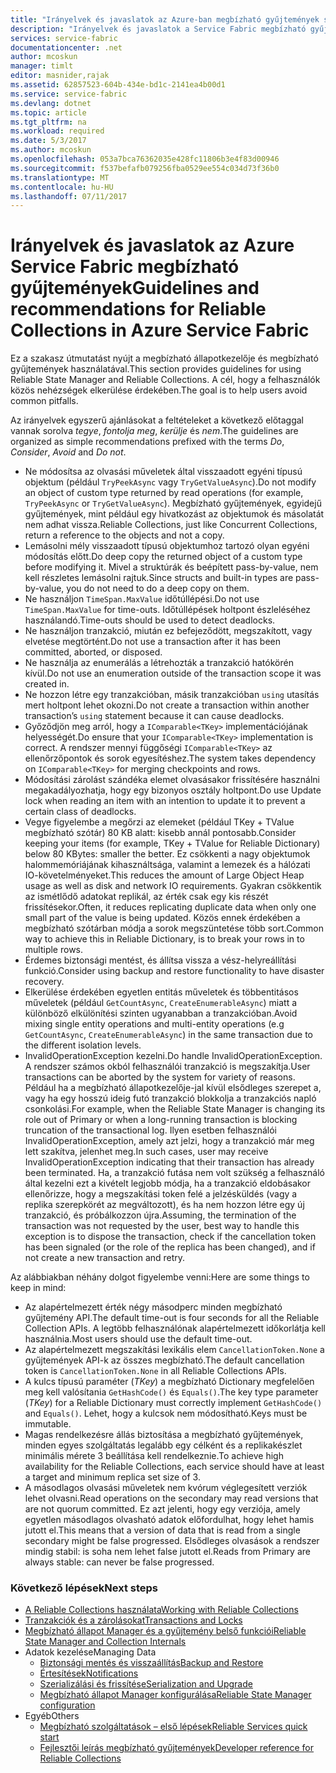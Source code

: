 ```yaml
---
title: "Irányelvek és javaslatok az Azure-ban megbízható gyűjtemények szolgáltatás háló |} Microsoft Docs"
description: "Irányelvek és javaslatok a Service Fabric megbízható gyűjtemények"
services: service-fabric
documentationcenter: .net
author: mcoskun
manager: timlt
editor: masnider,rajak
ms.assetid: 62857523-604b-434e-bd1c-2141ea4b00d1
ms.service: service-fabric
ms.devlang: dotnet
ms.topic: article
ms.tgt_pltfrm: na
ms.workload: required
ms.date: 5/3/2017
ms.author: mcoskun
ms.openlocfilehash: 053a7bca76362035e428fc11806b3e4f83d00946
ms.sourcegitcommit: f537befafb079256fba0529ee554c034d73f36b0
ms.translationtype: MT
ms.contentlocale: hu-HU
ms.lasthandoff: 07/11/2017
---
```

# <a name="guidelines-and-recommendations-for-reliable-collections-in-azure-service-fabric"></a><span data-ttu-id="dce93-103">Irányelvek és javaslatok az Azure Service Fabric megbízható gyűjtemények</span><span class="sxs-lookup"><span data-stu-id="dce93-103">Guidelines and recommendations for Reliable Collections in Azure Service Fabric</span></span>
<span data-ttu-id="dce93-104">Ez a szakasz útmutatást nyújt a megbízható állapotkezelője és megbízható gyűjtemények használatával.</span><span class="sxs-lookup"><span data-stu-id="dce93-104">This section provides guidelines for using Reliable State Manager and Reliable Collections.</span></span> <span data-ttu-id="dce93-105">A cél, hogy a felhasználók közös nehézségek elkerülése érdekében.</span><span class="sxs-lookup"><span data-stu-id="dce93-105">The goal is to help users avoid common pitfalls.</span></span>

<span data-ttu-id="dce93-106">Az irányelvek egyszerű ajánlásokat a feltételeket a következő előtaggal vannak sorolva *tegye*, *fontolja meg*, *kerülje* és *nem*.</span><span class="sxs-lookup"><span data-stu-id="dce93-106">The guidelines are organized as simple recommendations prefixed with the terms *Do*, *Consider*, *Avoid* and *Do not*.</span></span>

* <span data-ttu-id="dce93-107">Ne módosítsa az olvasási műveletek által visszaadott egyéni típusú objektum (például `TryPeekAsync` vagy `TryGetValueAsync`).</span><span class="sxs-lookup"><span data-stu-id="dce93-107">Do not modify an object of custom type returned by read operations (for example, `TryPeekAsync` or `TryGetValueAsync`).</span></span> <span data-ttu-id="dce93-108">Megbízható gyűjtemények, egyidejű gyűjtemények, mint például egy hivatkozást az objektumok és másolatát nem adhat vissza.</span><span class="sxs-lookup"><span data-stu-id="dce93-108">Reliable Collections, just like Concurrent Collections, return a reference to the objects and not a copy.</span></span>
* <span data-ttu-id="dce93-109">Lemásolni mély visszaadott típusú objektumhoz tartozó olyan egyéni módosítás előtt.</span><span class="sxs-lookup"><span data-stu-id="dce93-109">Do deep copy the returned object of a custom type before modifying it.</span></span> <span data-ttu-id="dce93-110">Mivel a struktúrák és beépített pass-by-value, nem kell részletes lemásolni rajtuk.</span><span class="sxs-lookup"><span data-stu-id="dce93-110">Since structs and built-in types are pass-by-value, you do not need to do a deep copy on them.</span></span>
* <span data-ttu-id="dce93-111">Ne használjon `TimeSpan.MaxValue` időtúllépési.</span><span class="sxs-lookup"><span data-stu-id="dce93-111">Do not use `TimeSpan.MaxValue` for time-outs.</span></span> <span data-ttu-id="dce93-112">Időtúllépések holtpont észleléséhez használandó.</span><span class="sxs-lookup"><span data-stu-id="dce93-112">Time-outs should be used to detect deadlocks.</span></span>
* <span data-ttu-id="dce93-113">Ne használjon tranzakció, miután ez befejeződött, megszakított, vagy elvetése megtörtént.</span><span class="sxs-lookup"><span data-stu-id="dce93-113">Do not use a transaction after it has been committed, aborted, or disposed.</span></span>
* <span data-ttu-id="dce93-114">Ne használja az enumerálás a létrehozták a tranzakció hatókörén kívül.</span><span class="sxs-lookup"><span data-stu-id="dce93-114">Do not use an enumeration outside of the transaction scope it was created in.</span></span>
* <span data-ttu-id="dce93-115">Ne hozzon létre egy tranzakcióban, másik tranzakcióban `using` utasítás mert holtpont lehet okozni.</span><span class="sxs-lookup"><span data-stu-id="dce93-115">Do not create a transaction within another transaction’s `using` statement because it can cause deadlocks.</span></span>
* <span data-ttu-id="dce93-116">Győződjön meg arról, hogy a `IComparable<TKey>` implementációjának helyességét.</span><span class="sxs-lookup"><span data-stu-id="dce93-116">Do ensure that your `IComparable<TKey>` implementation is correct.</span></span> <span data-ttu-id="dce93-117">A rendszer mennyi függőségi `IComparable<TKey>` az ellenőrzőpontok és sorok egyesítéshez.</span><span class="sxs-lookup"><span data-stu-id="dce93-117">The system takes dependency on `IComparable<TKey>` for merging checkpoints and rows.</span></span>
* <span data-ttu-id="dce93-118">Módosítási zárolást szándéka elemet olvasásakor frissítésére használni megakadályozhatja, hogy egy bizonyos osztály holtpont.</span><span class="sxs-lookup"><span data-stu-id="dce93-118">Do use Update lock when reading an item with an intention to update it to prevent a certain class of deadlocks.</span></span>
* <span data-ttu-id="dce93-119">Vegye figyelembe a megőrzi az elemeket (például TKey + TValue megbízható szótár) 80 KB alatt: kisebb annál pontosabb.</span><span class="sxs-lookup"><span data-stu-id="dce93-119">Consider keeping your items (for example, TKey + TValue for Reliable Dictionary) below 80 KBytes: smaller the better.</span></span> <span data-ttu-id="dce93-120">Ez csökkenti a nagy objektumok halommemóriájának kihasználtsága, valamint a lemezek és a hálózati IO-követelményeket.</span><span class="sxs-lookup"><span data-stu-id="dce93-120">This reduces the amount of Large Object Heap usage as well as disk and network IO requirements.</span></span> <span data-ttu-id="dce93-121">Gyakran csökkentik az ismétlődő adatokat replikál, az érték csak egy kis részét frissítésekor.</span><span class="sxs-lookup"><span data-stu-id="dce93-121">Often, it reduces replicating duplicate data when only one small part of the value is being updated.</span></span> <span data-ttu-id="dce93-122">Közös ennek érdekében a megbízható szótárban módja a sorok megszüntetése több sort.</span><span class="sxs-lookup"><span data-stu-id="dce93-122">Common way to achieve this in Reliable Dictionary, is to break your rows in to multiple rows.</span></span>
* <span data-ttu-id="dce93-123">Érdemes biztonsági mentést, és állítsa vissza a vész-helyreállítási funkció.</span><span class="sxs-lookup"><span data-stu-id="dce93-123">Consider using backup and restore functionality to have disaster recovery.</span></span>
* <span data-ttu-id="dce93-124">Elkerülése érdekében egyetlen entitás műveletek és többentitásos műveletek (például `GetCountAsync`, `CreateEnumerableAsync`) miatt a különböző elkülönítési szinten ugyanabban a tranzakcióban.</span><span class="sxs-lookup"><span data-stu-id="dce93-124">Avoid mixing single entity operations and multi-entity operations (e.g `GetCountAsync`, `CreateEnumerableAsync`) in the same transaction due to the different isolation levels.</span></span>
* <span data-ttu-id="dce93-125">InvalidOperationException kezelni.</span><span class="sxs-lookup"><span data-stu-id="dce93-125">Do handle InvalidOperationException.</span></span> <span data-ttu-id="dce93-126">A rendszer számos okból felhasználói tranzakció is megszakítja.</span><span class="sxs-lookup"><span data-stu-id="dce93-126">User transactions can be aborted by the system for variety of reasons.</span></span> <span data-ttu-id="dce93-127">Például ha a megbízható állapotkezelője-jal kívül elsődleges szerepet a, vagy ha egy hosszú ideig futó tranzakció blokkolja a tranzakciós napló csonkolási.</span><span class="sxs-lookup"><span data-stu-id="dce93-127">For example, when the Reliable State Manager is changing its role out of Primary or when a long-running transaction is blocking truncation of the transactional log.</span></span> <span data-ttu-id="dce93-128">Ilyen esetben felhasználói InvalidOperationException, amely azt jelzi, hogy a tranzakció már meg lett szakítva, jelenhet meg.</span><span class="sxs-lookup"><span data-stu-id="dce93-128">In such cases, user may receive InvalidOperationException indicating that their transaction has already been terminated.</span></span> <span data-ttu-id="dce93-129">Ha, a tranzakció futása nem volt szükség a felhasználó által kezelni ezt a kivételt legjobb módja, ha a tranzakció eldobásakor ellenőrizze, hogy a megszakítási token felé a jelzésküldés (vagy a replika szerepkörét az megváltozott), és ha nem hozzon létre egy új tranzakció, és próbálkozzon újra.</span><span class="sxs-lookup"><span data-stu-id="dce93-129">Assuming, the termination of the transaction was not requested by the user, best way to handle this exception is to dispose the transaction, check if the cancellation token has been signaled (or the role of the replica has been changed), and if not create a new transaction and retry.</span></span>  

<span data-ttu-id="dce93-130">Az alábbiakban néhány dolgot figyelembe venni:</span><span class="sxs-lookup"><span data-stu-id="dce93-130">Here are some things to keep in mind:</span></span>

* <span data-ttu-id="dce93-131">Az alapértelmezett érték négy másodperc minden megbízható gyűjtemény API.</span><span class="sxs-lookup"><span data-stu-id="dce93-131">The default time-out is four seconds for all the Reliable Collection APIs.</span></span> <span data-ttu-id="dce93-132">A legtöbb felhasználónak alapértelmezett időkorlátja kell használnia.</span><span class="sxs-lookup"><span data-stu-id="dce93-132">Most users should use the default time-out.</span></span>
* <span data-ttu-id="dce93-133">Az alapértelmezett megszakítási lexikális elem `CancellationToken.None` a gyűjtemények API-k az összes megbízható.</span><span class="sxs-lookup"><span data-stu-id="dce93-133">The default cancellation token is `CancellationToken.None` in all Reliable Collections APIs.</span></span>
* <span data-ttu-id="dce93-134">A kulcs típusú paraméter (*TKey*) a megbízható Dictionary megfelelően meg kell valósítania `GetHashCode()` és `Equals()`.</span><span class="sxs-lookup"><span data-stu-id="dce93-134">The key type parameter (*TKey*) for a Reliable Dictionary must correctly implement `GetHashCode()` and `Equals()`.</span></span> <span data-ttu-id="dce93-135">Lehet, hogy a kulcsok nem módosítható.</span><span class="sxs-lookup"><span data-stu-id="dce93-135">Keys must be immutable.</span></span>
* <span data-ttu-id="dce93-136">Magas rendelkezésre állás biztosítása a megbízható gyűjtemények, minden egyes szolgáltatás legalább egy célként és a replikakészlet minimális mérete 3 beállítása kell rendelkeznie.</span><span class="sxs-lookup"><span data-stu-id="dce93-136">To achieve high availability for the Reliable Collections, each service should have at least a target and minimum replica set size of 3.</span></span>
* <span data-ttu-id="dce93-137">A másodlagos olvasási műveletek nem kvórum véglegesített verziók lehet olvasni.</span><span class="sxs-lookup"><span data-stu-id="dce93-137">Read operations on the secondary may read versions that are not quorum committed.</span></span>
  <span data-ttu-id="dce93-138">Ez azt jelenti, hogy egy verziója, amely egyetlen másodlagos olvasható adatok előfordulhat, hogy lehet hamis jutott el.</span><span class="sxs-lookup"><span data-stu-id="dce93-138">This means that a version of data that is read from a single secondary might be false progressed.</span></span>
  <span data-ttu-id="dce93-139">Elsődleges olvasások a rendszer mindig stabil: is soha nem lehet false jutott el.</span><span class="sxs-lookup"><span data-stu-id="dce93-139">Reads from Primary are always stable: can never be false progressed.</span></span>

### <a name="next-steps"></a><span data-ttu-id="dce93-140">Következő lépések</span><span class="sxs-lookup"><span data-stu-id="dce93-140">Next steps</span></span>
* [<span data-ttu-id="dce93-141">A Reliable Collections használata</span><span class="sxs-lookup"><span data-stu-id="dce93-141">Working with Reliable Collections</span></span>](service-fabric-work-with-reliable-collections.md)
* [<span data-ttu-id="dce93-142">Tranzakciók és a zárolásokat</span><span class="sxs-lookup"><span data-stu-id="dce93-142">Transactions and Locks</span></span>](service-fabric-reliable-services-reliable-collections-transactions-locks.md)
* [<span data-ttu-id="dce93-143">Megbízható állapot Manager és a gyűjtemény belső funkciói</span><span class="sxs-lookup"><span data-stu-id="dce93-143">Reliable State Manager and Collection Internals</span></span>](service-fabric-reliable-services-reliable-collections-internals.md)
* <span data-ttu-id="dce93-144">Adatok kezelése</span><span class="sxs-lookup"><span data-stu-id="dce93-144">Managing Data</span></span>
  * [<span data-ttu-id="dce93-145">Biztonsági mentés és visszaállítás</span><span class="sxs-lookup"><span data-stu-id="dce93-145">Backup and Restore</span></span>](service-fabric-reliable-services-backup-restore.md)
  * [<span data-ttu-id="dce93-146">Értesítések</span><span class="sxs-lookup"><span data-stu-id="dce93-146">Notifications</span></span>](service-fabric-reliable-services-notifications.md)
  * [<span data-ttu-id="dce93-147">Szerializálási és frissítése</span><span class="sxs-lookup"><span data-stu-id="dce93-147">Serialization and Upgrade</span></span>](service-fabric-application-upgrade-data-serialization.md)
  * [<span data-ttu-id="dce93-148">Megbízható állapot Manager konfigurálása</span><span class="sxs-lookup"><span data-stu-id="dce93-148">Reliable State Manager configuration</span></span>](service-fabric-reliable-services-configuration.md)
* <span data-ttu-id="dce93-149">Egyéb</span><span class="sxs-lookup"><span data-stu-id="dce93-149">Others</span></span>
  * [<span data-ttu-id="dce93-150">Megbízható szolgáltatások – első lépések</span><span class="sxs-lookup"><span data-stu-id="dce93-150">Reliable Services quick start</span></span>](service-fabric-reliable-services-quick-start.md)
  * [<span data-ttu-id="dce93-151">Fejlesztői leírás megbízható gyűjtemények</span><span class="sxs-lookup"><span data-stu-id="dce93-151">Developer reference for Reliable Collections</span></span>](https://msdn.microsoft.com/library/azure/microsoft.servicefabric.data.collections.aspx)
